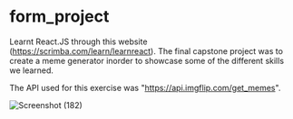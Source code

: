 # form_project
Learnt React.JS through this website (https://scrimba.com/learn/learnreact). The final capstone project was to create a meme generator inorder to showcase some of the different skills we learned. 

The API used for this exercise was "https://api.imgflip.com/get_memes".

![Screenshot (182)](https://user-images.githubusercontent.com/68441397/121418141-a8117500-c938-11eb-9dae-fa705bf62742.png)





